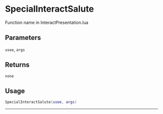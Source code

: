 # SpecialInteractSalute
Function name in InteractPresentation.lua
## Parameters
`usee`, `args`
## Returns
`none`
## Usage
```lua
SpecialInteractSalute(usee, args)
```
---
